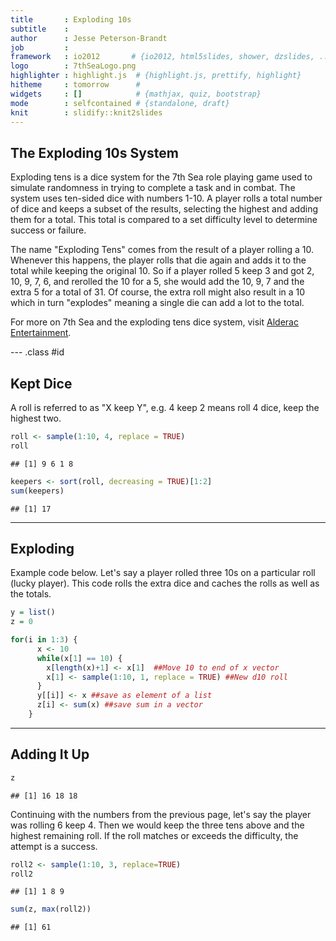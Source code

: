 ```yaml
---
title       : Exploding 10s
subtitle    : 
author      : Jesse Peterson-Brandt
job         : 
framework   : io2012       # {io2012, html5slides, shower, dzslides, ...}
logo        : 7thSeaLogo.png
highlighter : highlight.js  # {highlight.js, prettify, highlight}
hitheme     : tomorrow      # 
widgets     : []            # {mathjax, quiz, bootstrap}
mode        : selfcontained # {standalone, draft}
knit        : slidify::knit2slides
--- 
```


## The Exploding 10s System

Exploding tens is a dice system for the 7th Sea role playing game used to simulate randomness
in trying to complete a task and in combat. The system uses ten-sided dice with numbers 1-10. 
A player rolls a total number of dice and keeps a subset of the results, selecting the highest 
and adding them for a total. This total is compared to a set difficulty level to determine 
success or failure.

The name "Exploding Tens" comes from the result of a player rolling a 10. Whenever this 
happens, the player rolls that die again and adds it to the total while keeping the original 10. 
So if a player rolled 5 keep 3 and got 2, 10, 9, 7, 6, and rerolled the 10 for a 5, she would add
the 10, 9, 7 and the extra 5 for a total of 31. Of course, the extra roll might also result in 
a 10 which in turn "explodes" meaning a single die can add a lot to the total.

For more on 7th Sea and the exploding tens dice system, visit <a href="http://www.alderac.com/7thsea/">Alderac Entertainment</a>.

---  .class #id

## Kept Dice

A roll is referred to as "X keep Y", e.g. 4 keep 2 means roll 4 dice, keep the highest
two.


```r
roll <- sample(1:10, 4, replace = TRUE)
roll
```

```
## [1] 9 6 1 8
```

```r
keepers <- sort(roll, decreasing = TRUE)[1:2]
sum(keepers)
```

```
## [1] 17
```

--- 

## Exploding

Example code below. Let's say a player rolled three 10s on a particular roll (lucky player). This
code rolls the extra dice and caches the rolls as well as the totals.

```r
y = list()
z = 0

for(i in 1:3) {
      x <- 10
      while(x[1] == 10) {
        x[length(x)+1] <- x[1]  ##Move 10 to end of x vector
        x[1] <- sample(1:10, 1, replace = TRUE) ##New d10 roll
      }
      y[[i]] <- x ##save as element of a list
      z[i] <- sum(x) ##save sum in a vector
    }
```

---

## Adding It Up


```r
z
```

```
## [1] 16 18 18
```
Continuing with the numbers from the previous page, let's say the player was rolling 6 keep 4.
Then we would keep the three tens above and the highest remaining roll. If the roll matches
or exceeds the difficulty, the attempt is a success.


```r
roll2 <- sample(1:10, 3, replace=TRUE)
roll2
```

```
## [1] 1 8 9
```

```r
sum(z, max(roll2))
```

```
## [1] 61
```
